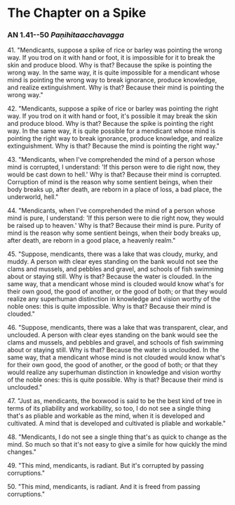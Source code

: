 # The Chapter on a Spike

### AN 1.41--50 *Paṇihitaacchavagga*

41\. "Mendicants, suppose a spike of rice or barley was pointing the wrong
way. If you trod on it with hand or foot, it is impossible for it to
break the skin and produce blood. Why is that? Because the spike is
pointing the wrong way. In the same way, it is quite impossible for a
mendicant whose mind is pointing the wrong way to break ignorance,
produce knowledge, and realize extinguishment. Why is that? Because
their mind is pointing the wrong way."

<!--pg-->
42\. "Mendicants, suppose a spike of rice or barley was pointing the right
way. If you trod on it with hand or foot, it's possible it may break the
skin and produce blood. Why is that? Because the spike is pointing the
right way. In the same way, it is quite possible for a mendicant whose
mind is pointing the right way to break ignorance, produce knowledge,
and realize extinguishment. Why is that? Because the mind is pointing
the right way."

<!--pg-->
43\. "Mendicants, when I've comprehended the mind of a person whose mind is
corrupted, I understand: 'If this person were to die right now, they
would be cast down to hell.' Why is that? Because their mind is
corrupted. Corruption of mind is the reason why some sentient beings,
when their body breaks up, after death, are reborn in a place of loss, a
bad place, the underworld, hell."

<!--pg-->
44\. "Mendicants, when I've comprehended the mind of a person whose mind is
pure, I understand: 'If this person were to die right now, they would be
raised up to heaven.' Why is that? Because their mind is pure. Purity of
mind is the reason why some sentient beings, when their body breaks up,
after death, are reborn in a good place, a heavenly realm."

<!--pg-->
45\. "Suppose, mendicants, there was a lake that was cloudy, murky, and
muddy. A person with clear eyes standing on the bank would not see the
clams and mussels, and pebbles and gravel, and schools of fish swimming
about or staying still. Why is that? Because the water is clouded. In
the same way, that a mendicant whose mind is clouded would know what's
for their own good, the good of another, or the good of both; or that
they would realize any superhuman distinction in knowledge and vision
worthy of the noble ones: this is quite impossible. Why is that? Because
their mind is clouded."

<!--pg-->
46\. "Suppose, mendicants, there was a lake that was transparent, clear, and
unclouded. A person with clear eyes standing on the bank would see the
clams and mussels, and pebbles and gravel, and schools of fish swimming
about or staying still. Why is that? Because the water is unclouded. In
the same way, that a mendicant whose mind is not clouded would know
what's for their own good, the good of another, or the good of both; or
that they would realize any superhuman distinction in knowledge and
vision worthy of the noble ones: this is quite possible. Why is that?
Because their mind is unclouded."

<!--pg-->
47\. "Just as, mendicants, the boxwood is said to be the best kind of tree in
terms of its pliability and workability, so too, I do not see a single
thing that's as pliable and workable as the mind, when it is developed
and cultivated. A mind that is developed and cultivated is pliable and
workable."

<!--pg-->
48\. "Mendicants, I do not see a single thing that's as quick to change as
the mind. So much so that it's not easy to give a simile for how quickly
the mind changes."

<!--pg-->
49\. "This mind, mendicants, is radiant. But it's corrupted by passing
corruptions."

<!--pg-->
50\. "This mind, mendicants, is radiant. And it is freed from passing
corruptions."

<!--pg-->
